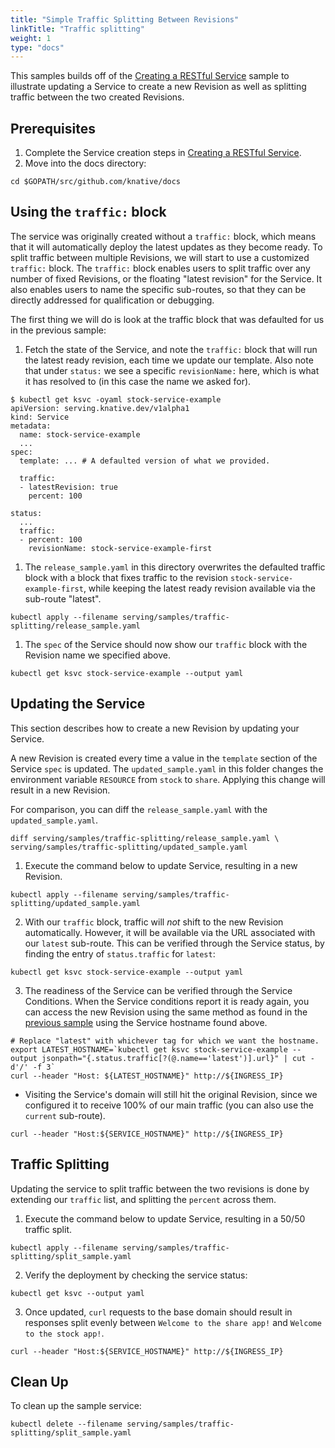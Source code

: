 ```yaml
---
title: "Simple Traffic Splitting Between Revisions"
linkTitle: "Traffic splitting"
weight: 1
type: "docs"
---
```


This samples builds off of the [Creating a RESTful Service](../rest-api-go)
sample to illustrate updating a Service to create a new Revision as well as
splitting traffic between the two created Revisions.

## Prerequisites

1. Complete the Service creation steps in
   [Creating a RESTful Service](../rest-api-go).
1. Move into the docs directory:

```shell
cd $GOPATH/src/github.com/knative/docs
```

## Using the `traffic:` block

The service was originally created without a `traffic:` block, which means that
it will automatically deploy the latest updates as they become ready. To split
traffic between multiple Revisions, we will start to use a customized `traffic:`
block. The `traffic:` block enables users to split traffic over any number of
fixed Revisions, or the floating "latest revision" for the Service. It also
enables users to name the specific sub-routes, so that they can be directly
addressed for qualification or debugging.

The first thing we will do is look at the traffic block that was defaulted for
us in the previous sample:

1. Fetch the state of the Service, and note the `traffic:` block that will run
   the latest ready revision, each time we update our template. Also note that
   under `status:` we see a specific `revisionName:` here, which is what it has
   resolved to (in this case the name we asked for).

```shell
$ kubectl get ksvc -oyaml stock-service-example
apiVersion: serving.knative.dev/v1alpha1
kind: Service
metadata:
  name: stock-service-example
  ...
spec:
  template: ... # A defaulted version of what we provided.

  traffic:
  - latestRevision: true
    percent: 100

status:
  ...
  traffic:
  - percent: 100
    revisionName: stock-service-example-first
```

1. The `release_sample.yaml` in this directory overwrites the defaulted traffic
   block with a block that fixes traffic to the revision
   `stock-service-example-first`, while keeping the latest ready revision
   available via the sub-route "latest".

```shell
kubectl apply --filename serving/samples/traffic-splitting/release_sample.yaml
```

1. The `spec` of the Service should now show our `traffic` block with the
   Revision name we specified above.

```shell
kubectl get ksvc stock-service-example --output yaml
```

## Updating the Service

This section describes how to create a new Revision by updating your Service.

A new Revision is created every time a value in the `template` section of the
Service `spec` is updated. The `updated_sample.yaml` in this folder changes the
environment variable `RESOURCE` from `stock` to `share`. Applying this change
will result in a new Revision.

For comparison, you can diff the `release_sample.yaml` with the
`updated_sample.yaml`.

```shell
diff serving/samples/traffic-splitting/release_sample.yaml \
serving/samples/traffic-splitting/updated_sample.yaml
```

1.  Execute the command below to update Service, resulting in a new Revision.

```shell
kubectl apply --filename serving/samples/traffic-splitting/updated_sample.yaml
```

2. With our `traffic` block, traffic will _not_ shift to the new Revision
   automatically. However, it will be available via the URL associated with our
   `latest` sub-route. This can be verified through the Service status, by
   finding the entry of `status.traffic` for `latest`:

```shell
kubectl get ksvc stock-service-example --output yaml
```

3. The readiness of the Service can be verified through the Service Conditions.
   When the Service conditions report it is ready again, you can access the new
   Revision using the same method as found in the
   [previous sample](../rest-api-go/README.md#access-the-service) using the
   Service hostname found above.

```shell
# Replace "latest" with whichever tag for which we want the hostname.
export LATEST_HOSTNAME=`kubectl get ksvc stock-service-example --output jsonpath="{.status.traffic[?(@.name=='latest')].url}" | cut -d'/' -f 3`
curl --header "Host: ${LATEST_HOSTNAME}" http://${INGRESS_IP}
```

- Visiting the Service's domain will still hit the original Revision, since we
  configured it to receive 100% of our main traffic (you can also use the
  `current` sub-route).

```shell
curl --header "Host:${SERVICE_HOSTNAME}" http://${INGRESS_IP}
```

## Traffic Splitting

Updating the service to split traffic between the two revisions is done by
extending our `traffic` list, and splitting the `percent` across them.

1.  Execute the command below to update Service, resulting in a 50/50 traffic
    split.

```shell
kubectl apply --filename serving/samples/traffic-splitting/split_sample.yaml
```

2. Verify the deployment by checking the service status:

```shell
kubectl get ksvc --output yaml
```

3. Once updated, `curl` requests to the base domain should result in responses
   split evenly between `Welcome to the share app!` and
   `Welcome to the stock app!`.

```shell
curl --header "Host:${SERVICE_HOSTNAME}" http://${INGRESS_IP}
```

## Clean Up

To clean up the sample service:

```shell
kubectl delete --filename serving/samples/traffic-splitting/split_sample.yaml
```
